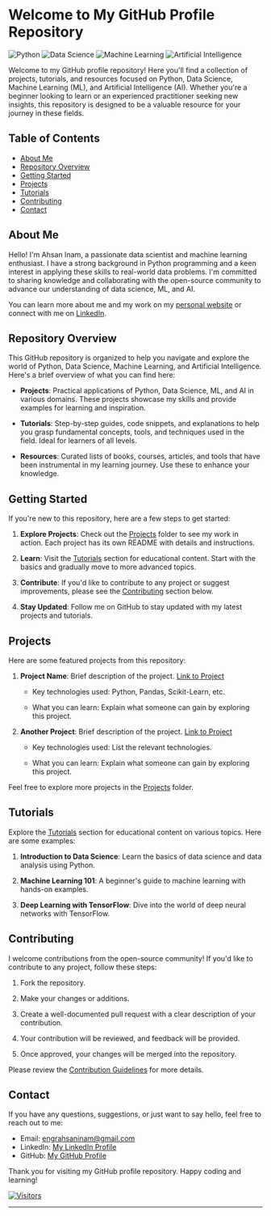 # Welcome to My GitHub Profile Repository

![Python](https://img.shields.io/badge/Python-3.8%2B-blue)
![Data Science](https://img.shields.io/badge/Data%20Science-%F0%9F%93%8A-brightgreen)
![Machine Learning](https://img.shields.io/badge/Machine%20Learning-%F0%9F%A4%96-orange)
![Artificial Intelligence](https://img.shields.io/badge/Artificial%20Intelligence-%F0%9F%A7%A0-lightgrey)

Welcome to my GitHub profile repository! Here you'll find a collection of projects, tutorials, and resources focused on Python, Data Science, Machine Learning (ML), and Artificial Intelligence (AI). Whether you're a beginner looking to learn or an experienced practitioner seeking new insights, this repository is designed to be a valuable resource for your journey in these fields.

## Table of Contents

- [About Me](#about-me)
- [Repository Overview](#repository-overview)
- [Getting Started](#getting-started)
- [Projects](#projects)
- [Tutorials](#tutorials)
- [Contributing](#contributing)
- [Contact](#contact)

## About Me

Hello! I'm Ahsan Inam, a passionate data scientist and machine learning enthusiast. I have a strong background in Python programming and a keen interest in applying these skills to real-world data problems. I'm committed to sharing knowledge and collaborating with the open-source community to advance our understanding of data science, ML, and AI.

You can learn more about me and my work on my [personal website](https://engrahsaninam.com) or connect with me on [LinkedIn](https://www.linkedin.com/in/engrahsaninam).

## Repository Overview

This GitHub repository is organized to help you navigate and explore the world of Python, Data Science, Machine Learning, and Artificial Intelligence. Here's a brief overview of what you can find here:

- **Projects**: Practical applications of Python, Data Science, ML, and AI in various domains. These projects showcase my skills and provide examples for learning and inspiration.

- **Tutorials**: Step-by-step guides, code snippets, and explanations to help you grasp fundamental concepts, tools, and techniques used in the field. Ideal for learners of all levels.

- **Resources**: Curated lists of books, courses, articles, and tools that have been instrumental in my learning journey. Use these to enhance your knowledge.

## Getting Started

If you're new to this repository, here are a few steps to get started:

1. **Explore Projects**: Check out the [Projects](./projects) folder to see my work in action. Each project has its own README with details and instructions.

2. **Learn**: Visit the [Tutorials](./tutorials) section for educational content. Start with the basics and gradually move to more advanced topics.

3. **Contribute**: If you'd like to contribute to any project or suggest improvements, please see the [Contributing](#contributing) section below.

4. **Stay Updated**: Follow me on GitHub to stay updated with my latest projects and tutorials.

## Projects

Here are some featured projects from this repository:

1. **Project Name**: Brief description of the project. [Link to Project](./projects/project-folder)

   - Key technologies used: Python, Pandas, Scikit-Learn, etc.

   - What you can learn: Explain what someone can gain by exploring this project.

2. **Another Project**: Brief description of the project. [Link to Project](./projects/another-project-folder)

   - Key technologies used: List the relevant technologies.

   - What you can learn: Explain what someone can gain by exploring this project.

Feel free to explore more projects in the [Projects](./projects) folder.

## Tutorials

Explore the [Tutorials](./tutorials) section for educational content on various topics. Here are some examples:

1. **Introduction to Data Science**: Learn the basics of data science and data analysis using Python.

2. **Machine Learning 101**: A beginner's guide to machine learning with hands-on examples.

3. **Deep Learning with TensorFlow**: Dive into the world of deep neural networks with TensorFlow.

## Contributing

I welcome contributions from the open-source community! If you'd like to contribute to any project, follow these steps:

1. Fork the repository.

2. Make your changes or additions.

3. Create a well-documented pull request with a clear description of your contribution.

4. Your contribution will be reviewed, and feedback will be provided.

5. Once approved, your changes will be merged into the repository.

Please review the [Contribution Guidelines](./CONTRIBUTING.md) for more details.

## Contact

If you have any questions, suggestions, or just want to say hello, feel free to reach out to me:

- Email: engrahsaninam@gmail.com
- LinkedIn: [My LinkedIn Profile](https://www.linkedin.com/in/engrahsaninam)
- GitHub: [My GitHub Profile](https://github.com/engrahsaninam)

Thank you for visiting my GitHub profile repository. Happy coding and learning!

[![Visitors](https://visitor-badge.glitch.me/badge?page_id=engrahsaninam.engrahsaninam)](https://github.com/engrahsaninam/engrahsaninam)

---
